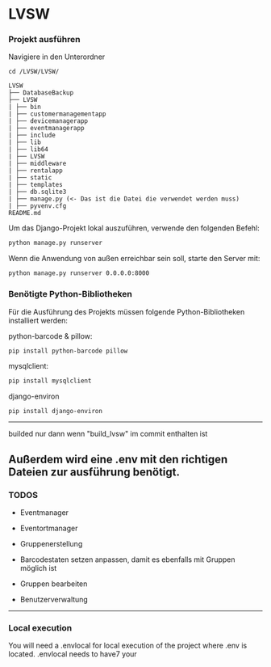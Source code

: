 # LVSW

### Projekt ausführen

Navigiere in den Unterordner
```
cd /LVSW/LVSW/

LVSW
├── DatabaseBackup
├── LVSW
| ├── bin
| ├── customermanagementapp
| ├── devicemanagerapp
| ├── eventmanagerapp
| ├── include
| ├── lib
| ├── lib64
| ├── LVSW
| ├── middleware
| ├── rentalapp
| ├── static
| ├── templates
| ├── db.sqlite3
| ├── manage.py (<- Das ist die Datei die verwendet werden muss)
| ├── pyvenv.cfg
README.md

```

Um das Django-Projekt lokal auszuführen, verwende den folgenden Befehl:

```bash
python manage.py runserver
```

Wenn die Anwendung von außen erreichbar sein soll, starte den Server mit:
```bash
python manage.py runserver 0.0.0.0:8000
```

### Benötigte Python-Bibliotheken

Für die Ausführung des Projekts müssen folgende Python-Bibliotheken installiert werden:

python-barcode & pillow:
```bash
pip install python-barcode pillow
```

mysqlclient:
```bash
pip install mysqlclient
```

django-environ

```
pip install django-environ
```

--- 
builded nur dann wenn 
"build_lvsw" im commit enthalten ist

Außerdem wird eine .env mit den richtigen Dateien zur ausführung benötigt.
---

### TODOS
- Eventmanager
- Eventortmanager
- Gruppenerstellung
- Barcodestaten setzen anpassen, damit es ebenfalls mit Gruppen möglich ist
- Gruppen bearbeiten

- Benutzerverwaltung

---
### Local execution

You will need a .envlocal for local execution of the project where .env is located. 
.envlocal needs to have7 your 
